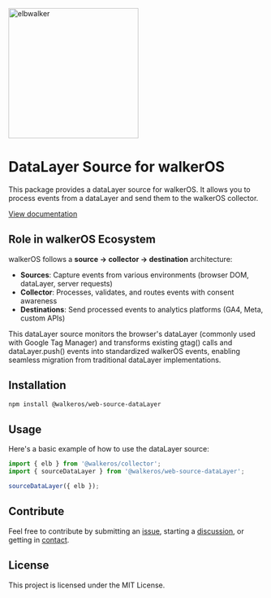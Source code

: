 <p align="left">
  <a href="https://elbwalker.com">
    <img title="elbwalker" src='https://www.elbwalker.com/img/elbwalker_logo.png' width="256px"/>
  </a>
</p>

# DataLayer Source for walkerOS

This package provides a dataLayer source for walkerOS. It allows you to process
events from a dataLayer and send them to the walkerOS collector.

[View documentation](https://www.elbwalker.com/docs/sources/datalayer/)

## Role in walkerOS Ecosystem

walkerOS follows a **source → collector → destination** architecture:

- **Sources**: Capture events from various environments (browser DOM, dataLayer,
  server requests)
- **Collector**: Processes, validates, and routes events with consent awareness
- **Destinations**: Send processed events to analytics platforms (GA4, Meta,
  custom APIs)

This dataLayer source monitors the browser's dataLayer (commonly used with
Google Tag Manager) and transforms existing gtag() calls and dataLayer.push()
events into standardized walkerOS events, enabling seamless migration from
traditional dataLayer implementations.

## Installation

```sh
npm install @walkeros/web-source-dataLayer
```

## Usage

Here's a basic example of how to use the dataLayer source:

```typescript
import { elb } from '@walkeros/collector';
import { sourceDataLayer } from '@walkeros/web-source-dataLayer';

sourceDataLayer({ elb });
```

## Contribute

Feel free to contribute by submitting an
[issue](https://github.com/elbwalker/walkerOS/issues), starting a
[discussion](https://github.com/elbwalker/walkerOS/discussions), or getting in
[contact](https://calendly.com/elb-alexander/30min).

## License

This project is licensed under the MIT License.

